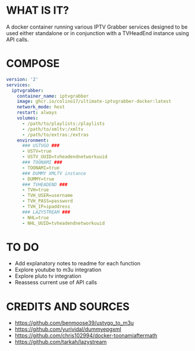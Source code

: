 # WHAT IS IT?

A docker container running various IPTV Grabber services designed to be used either standalone or in conjunction with a TVHeadEnd instance using API calls.

# COMPOSE

```yaml
version: '2'
services:
  iptvgrabber:
    container_name: iptvgrabber
    image: ghcr.io/colino17/ultimate-iptvgrabber-docker:latest
    network_mode: host
    restart: always
    volumes:
      - /path/to/playlists:/playlists
      - /path/to/xmltv:/xmltv
      - /path/to/extras:/extras
    environment:
      ### USTVGO ###
      - USTV=true
      - USTV_UUID=tvheadendnetworkuuid
      ### TOONAMI ###
      - TOONAMI=true
      ### DUMMY XMLTV instance
      - DUMMY=true
      ### TVHEADEND ###
      - TVH=true
      - TVH_USER=username
      - TVH_PASS=password
      - TVH_IP=ipaddress
      ### LAZYSTREAM ###
      - NHL=true
      - NHL_UUID=tvheadendnetworkuuid
```

# TO DO

- Add explanatory notes to readme for each function
- Explore youtube to m3u integration
- Explore pluto tv integration
- Reassess current use of API calls

# CREDITS AND SOURCES

- https://github.com/benmoose39/ustvgo_to_m3u
- https://github.com/yurividal/dummyepgxml
- https://github.com/chris102994/docker-toonamiaftermath
- https://github.com/tarkah/lazystream
